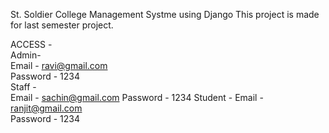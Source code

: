 St. Soldier College Management Systme using Django
This project is made for last semester project.

ACCESS -\
  Admin-\
   Email - ravi@gmail.com\
   Password - 1234\
  Staff -\
    Email - sachin@gmail.com
    Password - 1234
   Student - 
    Email - ranjit@gmail.com  
    Password - 1234
  
  
